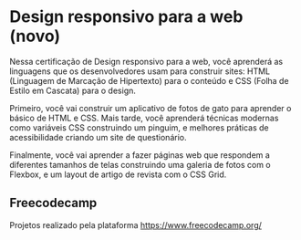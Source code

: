 
# Design responsivo para a web (novo)
Nessa certificação de Design responsivo para a web, você aprenderá as linguagens que os desenvolvedores usam para construir sites: HTML (Linguagem de Marcação de Hipertexto) para o conteúdo e CSS (Folha de Estilo em Cascata) para o design.

Primeiro, você vai construir um aplicativo de fotos de gato para aprender o básico de HTML e CSS. Mais tarde, você aprenderá técnicas modernas como variáveis CSS construindo um pinguim, e melhores práticas de acessibilidade criando um site de questionário.

Finalmente, você vai aprender a fazer páginas web que respondem a diferentes tamanhos de telas construindo uma galeria de fotos com o Flexbox, e um layout de artigo de revista com o CSS Grid.

## Freecodecamp
Projetos realizado pela plataforma https://www.freecodecamp.org/ 
